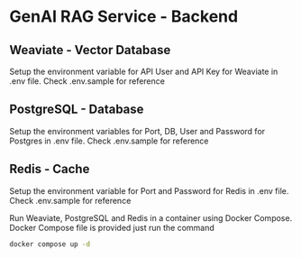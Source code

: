 # GenAI RAG Service - Backend

## Weaviate - Vector Database

Setup the environment variable for API User and API Key for Weaviate in .env file. Check .env.sample for reference

## PostgreSQL - Database

Setup the environment variables for Port, DB, User and Password for Postgres in .env file. Check .env.sample for reference

## Redis - Cache

Setup the environment variable for Port and Password for Redis in .env file. Check .env.sample for reference

Run Weaviate, PostgreSQL and Redis in a container using Docker Compose. Docker Compose file is provided just run the command

```bash
docker compose up -d
```